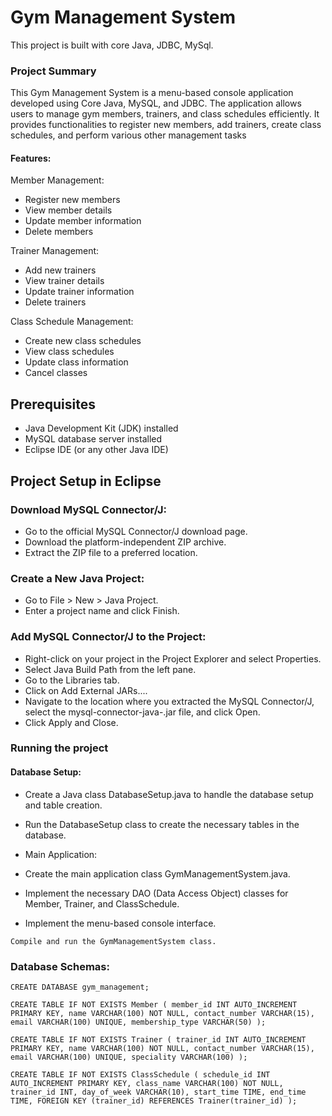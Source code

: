 # Gym Management System 

This project is built with core Java, JDBC, MySql.

### Project Summary

This Gym Management System is a menu-based console application developed using Core Java, MySQL, and JDBC. The application allows users to manage gym members, trainers, and class schedules efficiently. It provides functionalities to register new members, add trainers, create class schedules, and perform various other management tasks

#### Features:
Member Management:
- Register new members
- View member details
- Update member information
- Delete members

Trainer Management:
- Add new trainers
- View trainer details
- Update trainer information
- Delete trainers

Class Schedule Management:
- Create new class schedules
- View class schedules
- Update class information
- Cancel classes


## Prerequisites
- Java Development Kit (JDK) installed
- MySQL database server installed
- Eclipse IDE (or any other Java IDE)

## Project Setup in Eclipse
### Download MySQL Connector/J:

- Go to the official MySQL Connector/J download page.
- Download the platform-independent ZIP archive.
- Extract the ZIP file to a preferred location.

### Create a New Java Project:
- Go to File > New > Java Project.
- Enter a project name and click Finish.

### Add MySQL Connector/J to the Project:
- Right-click on your project in the Project Explorer and select Properties.
- Select Java Build Path from the left pane.
- Go to the Libraries tab.
- Click on Add External JARs....
- Navigate to the location where you extracted the MySQL Connector/J, select the mysql-connector-java-<version>.jar file, and click Open.
- Click Apply and Close.

### Running the project
#### Database Setup:

- Create a Java class DatabaseSetup.java to handle the database setup and table creation.
- Run the DatabaseSetup class to create the necessary tables in the database.
- Main Application:

- Create the main application class GymManagementSystem.java.
- Implement the necessary DAO (Data Access Object) classes for Member, Trainer, and ClassSchedule.
- Implement the menu-based console interface.

`Compile and run the GymManagementSystem class.`


### Database Schemas:
`CREATE DATABASE gym_management;`

`CREATE TABLE IF NOT EXISTS Member (
    member_id INT AUTO_INCREMENT PRIMARY KEY,
    name VARCHAR(100) NOT NULL,
    contact_number VARCHAR(15),
    email VARCHAR(100) UNIQUE,
    membership_type VARCHAR(50)
);`

`CREATE TABLE IF NOT EXISTS Trainer (
    trainer_id INT AUTO_INCREMENT PRIMARY KEY,
    name VARCHAR(100) NOT NULL,
    contact_number VARCHAR(15),
    email VARCHAR(100) UNIQUE,
    speciality VARCHAR(100)
);`

`CREATE TABLE IF NOT EXISTS ClassSchedule (
    schedule_id INT AUTO_INCREMENT PRIMARY KEY,
    class_name VARCHAR(100) NOT NULL,
    trainer_id INT,
    day_of_week VARCHAR(10),
    start_time TIME,
    end_time TIME,
    FOREIGN KEY (trainer_id) REFERENCES Trainer(trainer_id)
);`
